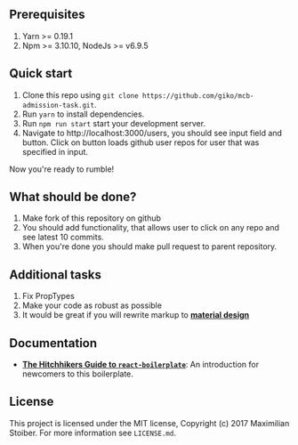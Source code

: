 
## Prerequisites

1. Yarn >= 0.19.1
1. Npm >= 3.10.10, NodeJs >= v6.9.5

## Quick start

1. Clone this repo using `git clone https://github.com/giko/mcb-admission-task.git`.
1. Run `yarn` to install dependencies.
1. Run `npm run start` start your development server.
1. Navigate to http://localhost:3000/users, you should see input field and button. Click on button loads github user repos for user that was specified in input.

Now you're ready to rumble!

## What should be done?

1. Make fork of this repository on github
1. You should add functionality, that allows user to click on any repo and see latest 10 commits.
1. When you're done you should make pull request to parent repository.

## Additional tasks

1. Fix PropTypes
1. Make your code as robust as possible
1. It would be great if you will rewrite markup to [**material design**](http://www.material-ui.com/)

## Documentation

- [**The Hitchhikers Guide to `react-boilerplate`**](docs/general/introduction.md): An introduction for newcomers to this boilerplate.

## License

This project is licensed under the MIT license, Copyright (c) 2017 Maximilian
Stoiber. For more information see `LICENSE.md`.
